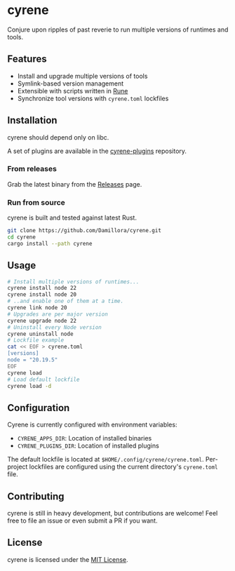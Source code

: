 # cyrene

Conjure upon ripples of past reverie to run multiple versions of runtimes and tools.

## Features

* Install and upgrade multiple versions of tools
* Symlink-based version management
* Extensible with scripts written in [Rune](https://rune-rs.github.io/)
* Synchronize tool versions with `cyrene.toml` lockfiles

## Installation

cyrene should depend only on libc.

A set of plugins are available in the [cyrene-plugins](https://github.com/Damillora/cyrene-plugins) repository.

### From releases

Grab the latest binary from the [Releases](https://github.com/Damillora/cyrene/releases) page.

### Run from source

cyrene is built and tested against latest Rust.

```sh
git clone https://github.com/Damillora/cyrene.git
cd cyrene
cargo install --path cyrene
```

## Usage

```sh
# Install multiple versions of runtimes...
cyrene install node 22
cyrene install node 20
# ..and enable one of them at a time.
cyrene link node 20
# Upgrades are per major version
cyrene upgrade node 22
# Uninstall every Node version
cyrene uninstall node
# Lockfile example
cat << EOF > cyrene.toml
[versions]
node = "20.19.5"
EOF
cyrene load
# Load default lockfile
cyrene load -d
```


## Configuration

Cyrene is currently configured with environment variables:

* `CYRENE_APPS_DIR`: Location of installed binaries
* `CYRENE_PLUGINS_DIR`: Location of installed plugins

The default lockfile is located at `$HOME/.config/cyrene/cyrene.toml`. Per-project lockfiles are configured using the current directory's `cyrene.toml` file.

## Contributing

cyrene is still in heavy development, but contributions are welcome! Feel free to file an issue or even submit a PR if you want.

## License

cyrene is licensed under the [MIT License](LICENSE).
